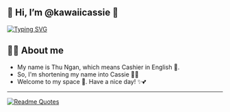 ## 🌹 Hi, I’m @kawaiicassie 👋

[![Typing SVG](https://readme-typing-svg.demolab.com?font=Patrick+Hand+SC&size=25&pause=1000&color=D973A4&width=435&lines=KawaiiCassie+%F0%9F%8C%B8;Bored+employee+by+day%2C+fangirl+by+night+%F0%9F%8D%91;Someone+who+is+new+to+HTML%2C+CSS%2C+JS%2C+PHP%2C...+%F0%9F%8C%BC)](https://git.io/typing-svg)

## 👩‍🌾 About me
- My name is Thu Ngan, which means Cashier in English 🌼. 
- So, I'm shortening my name into Cassie 👏🤩
- Welcome to my space 🎀. Have a nice day! ✨💕

---
[![Readme Quotes](https://quotes-github-readme.vercel.app/api?type=horizontal&theme=dracula)](https://kawaiicassie.github.io/)
<!---
kawaiicassie/kawaiicassie is a ✨ special ✨ repository because its `README.md` (this file) appears on your GitHub profile.
You can click the Preview link to take a look at your changes.
--->

